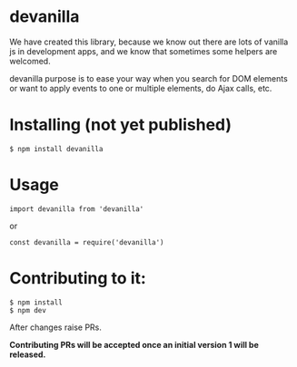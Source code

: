 # devanilla

We have created this library, because we know out there are lots of vanilla js in development apps, and we know that sometimes some helpers are welcomed.

devanilla purpose is to ease your way when you search for DOM elements or want to apply events to one or multiple elements, do Ajax calls, etc.

# Installing (not yet published)
```
$ npm install devanilla
```

# Usage
```
import devanilla from 'devanilla'
```
or
```
const devanilla = require('devanilla')
```

# Contributing to it:
```
$ npm install
$ npm dev
```

After changes raise PRs.

**Contributing PRs will be accepted once an initial version 1 will be released.**
